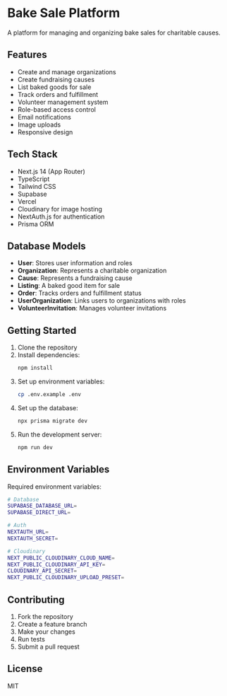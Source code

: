 # Bake Sale Platform

A platform for managing and organizing bake sales for charitable causes.

## Features

- Create and manage organizations
- Create fundraising causes
- List baked goods for sale
- Track orders and fulfillment
- Volunteer management system
- Role-based access control
- Email notifications
- Image uploads
- Responsive design

## Tech Stack

- Next.js 14 (App Router)
- TypeScript
- Tailwind CSS
- Supabase
- Vercel
- Cloudinary for image hosting
- NextAuth.js for authentication
- Prisma ORM

## Database Models

- **User**: Stores user information and roles
- **Organization**: Represents a charitable organization
- **Cause**: Represents a fundraising cause
- **Listing**: A baked good item for sale
- **Order**: Tracks orders and fulfillment status
- **UserOrganization**: Links users to organizations with roles
- **VolunteerInvitation**: Manages volunteer invitations

## Getting Started

1. Clone the repository
2. Install dependencies:
   ```bash
   npm install
   ```
3. Set up environment variables:
   ```bash
   cp .env.example .env
   ```
4. Set up the database:
   ```bash
   npx prisma migrate dev
   ```
5. Run the development server:
   ```bash
   npm run dev
   ```

## Environment Variables

Required environment variables:

```bash
# Database
SUPABASE_DATABASE_URL=
SUPABASE_DIRECT_URL=

# Auth
NEXTAUTH_URL=
NEXTAUTH_SECRET=

# Cloudinary
NEXT_PUBLIC_CLOUDINARY_CLOUD_NAME=
NEXT_PUBLIC_CLOUDINARY_API_KEY=
CLOUDINARY_API_SECRET=
NEXT_PUBLIC_CLOUDINARY_UPLOAD_PRESET=
```

## Contributing

1. Fork the repository
2. Create a feature branch
3. Make your changes
4. Run tests
5. Submit a pull request

## License

MIT
